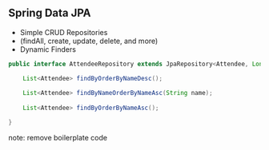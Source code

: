 ##  Spring Data JPA

- Simple CRUD Repositories
- (findAll, create, update, delete, and more)
- Dynamic Finders 

```java
public interface AttendeeRepository extends JpaRepository<Attendee, Long> {

	List<Attendee> findByOrderByNameDesc();
    
	List<Attendee> findByNameOrderByNameAsc(String name);
    
	List<Attendee> findByOrderByNameAsc();

}

```

note:
    remove boilerplate code
